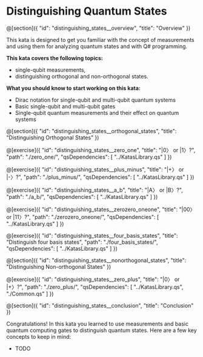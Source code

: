 # Distinguishing Quantum States

@[section]({
    "id": "distinguishing_states__overview",
    "title": "Overview"
})

This kata is designed to get you familiar with the concept of measurements and using them for analyzing quantum states and with Q# programming.

**This kata covers the following topics:**

- single-qubit measurements,
- distinguishing orthogonal and non-orthogonal states.

**What you should know to start working on this kata:**

- Dirac notation for single-qubit and multi-qubit quantum systems
- Basic single-qubit and multi-qubit gates
- Single-qubit quantum measurements and their effect on quantum systems

@[section]({
    "id": "distinguishing_states__orthogonal_states",
    "title": "Distinguishing Orthogonal States"
})

@[exercise]({
    "id": "distinguishing_states__zero_one",
    "title": "|0〉 or |1〉?",
    "path": "./zero_one/",
    "qsDependencies": [
        "../KatasLibrary.qs"
    ]
})

@[exercise]({
    "id": "distinguishing_states__plus_minus",
    "title": "|+〉 or |-〉?",
    "path": "./plus_minus/",
    "qsDependencies": [
        "../KatasLibrary.qs"
    ]
})

@[exercise]({
    "id": "distinguishing_states__a_b",
    "title": "|A〉 or |B〉?",
    "path": "./a_b/",
    "qsDependencies": [
        "../KatasLibrary.qs"
    ]
})

@[exercise]({
    "id": "distinguishing_states__zerozero_oneone",
    "title": "|00〉 or |11〉?",
    "path": "./zerozero_oneone/",
    "qsDependencies": [
        "../KatasLibrary.qs"
    ]
})

@[exercise]({
    "id": "distinguishing_states__four_basis_states",
    "title": "Distinguish four basis states",
    "path": "./four_basis_states/",
    "qsDependencies": [
        "../KatasLibrary.qs"
    ]
})

@[section]({
    "id": "distinguishing_states__nonorthogonal_states",
    "title": "Distinguishing Non-orthogonal States"
})

@[exercise]({
    "id": "distinguishing_states__zero_plus",
    "title": "|0〉 or |+〉?",
    "path": "./zero_plus/",
    "qsDependencies": [
        "../KatasLibrary.qs",
        "./Common.qs"
    ]
})

@[section]({
    "id": "distinguishing_states__conclusion",
    "title": "Conclusion"
})

Congratulations! In this kata you learned to use measurements and basic quantum computing gates to distinguish quantum states. Here are a few key concepts to keep in mind:

- TODO
